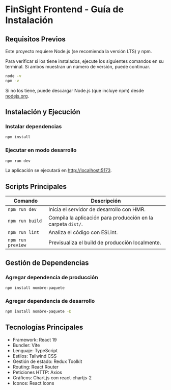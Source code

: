 # FinSight Frontend - Guía de Instalación

## Requisitos Previos

Este proyecto requiere Node.js (se recomienda la versión LTS) y npm.

Para verificar si los tiene instalados, ejecute los siguientes comandos en su terminal. Si ambos muestran un número de versión, puede continuar.

```bash
node -v
npm -v
```

Si no los tiene, puede descargar Node.js (que incluye npm) desde [nodejs.org](https://nodejs.org).

## Instalación y Ejecución

### Instalar dependencias

```bash
npm install
```

### Ejecutar en modo desarrollo

```bash
npm run dev
```

La aplicación se ejecutará en [http://localhost:5173](http://localhost:5173).

## Scripts Principales

| Comando           | Descripción                                               |
|------------------|-----------------------------------------------------------|
| `npm run dev`     | Inicia el servidor de desarrollo con HMR.                 |
| `npm run build`   | Compila la aplicación para producción en la carpeta `dist/`. |
| `npm run lint`    | Analiza el código con ESLint.                             |
| `npm run preview` | Previsualiza el build de producción localmente.           |

## Gestión de Dependencias

### Agregar dependencia de producción

```bash
npm install nombre-paquete
```

### Agregar dependencia de desarrollo

```bash
npm install nombre-paquete -D
```

## Tecnologías Principales

- Framework: React 19  
- Bundler: Vite  
- Lenguaje: TypeScript  
- Estilos: Tailwind CSS  
- Gestión de estado: Redux Toolkit  
- Routing: React Router  
- Peticiones HTTP: Axios  
- Gráficos: Chart.js con react-chartjs-2  
- Iconos: React Icons
